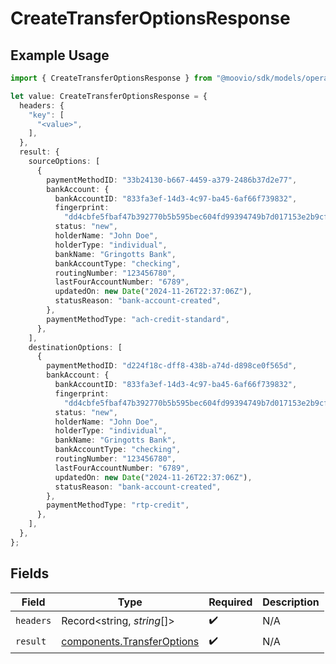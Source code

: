 # CreateTransferOptionsResponse

## Example Usage

```typescript
import { CreateTransferOptionsResponse } from "@moovio/sdk/models/operations";

let value: CreateTransferOptionsResponse = {
  headers: {
    "key": [
      "<value>",
    ],
  },
  result: {
    sourceOptions: [
      {
        paymentMethodID: "33b24130-b667-4459-a379-2486b37d2e77",
        bankAccount: {
          bankAccountID: "833fa3ef-14d3-4c97-ba45-6af66f739832",
          fingerprint:
            "dd4cbfe5fbaf47b392770b5b595bec604fd99394749b7d017153e2b9cfbea40e",
          status: "new",
          holderName: "John Doe",
          holderType: "individual",
          bankName: "Gringotts Bank",
          bankAccountType: "checking",
          routingNumber: "123456780",
          lastFourAccountNumber: "6789",
          updatedOn: new Date("2024-11-26T22:37:06Z"),
          statusReason: "bank-account-created",
        },
        paymentMethodType: "ach-credit-standard",
      },
    ],
    destinationOptions: [
      {
        paymentMethodID: "d224f18c-dff8-438b-a74d-d898ce0f565d",
        bankAccount: {
          bankAccountID: "833fa3ef-14d3-4c97-ba45-6af66f739832",
          fingerprint:
            "dd4cbfe5fbaf47b392770b5b595bec604fd99394749b7d017153e2b9cfbea40e",
          status: "new",
          holderName: "John Doe",
          holderType: "individual",
          bankName: "Gringotts Bank",
          bankAccountType: "checking",
          routingNumber: "123456780",
          lastFourAccountNumber: "6789",
          updatedOn: new Date("2024-11-26T22:37:06Z"),
          statusReason: "bank-account-created",
        },
        paymentMethodType: "rtp-credit",
      },
    ],
  },
};
```

## Fields

| Field                                                                    | Type                                                                     | Required                                                                 | Description                                                              |
| ------------------------------------------------------------------------ | ------------------------------------------------------------------------ | ------------------------------------------------------------------------ | ------------------------------------------------------------------------ |
| `headers`                                                                | Record<string, *string*[]>                                               | :heavy_check_mark:                                                       | N/A                                                                      |
| `result`                                                                 | [components.TransferOptions](../../models/components/transferoptions.md) | :heavy_check_mark:                                                       | N/A                                                                      |